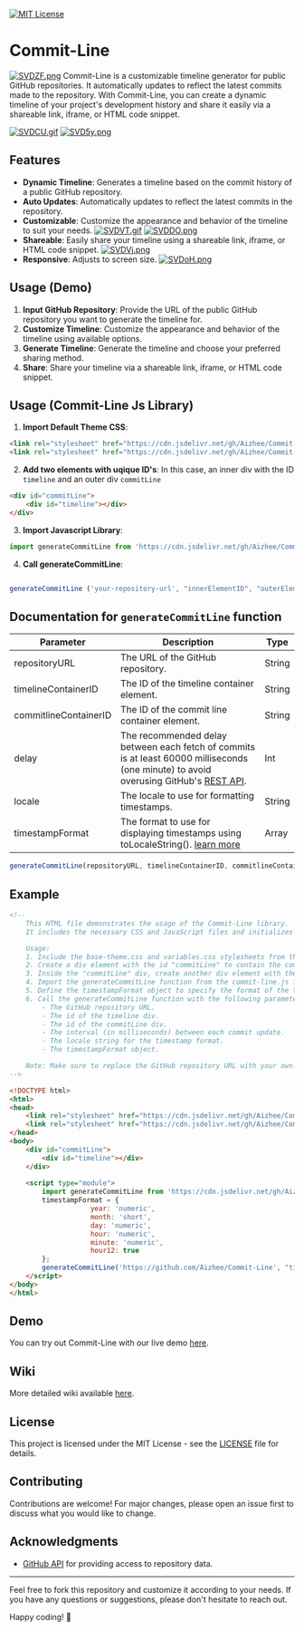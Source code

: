 [![MIT License](https://img.shields.io/badge/License-MIT-green.svg)](https://choosealicense.com/licenses/mit/)

# Commit-Line
[![SVDZF.png](https://s9.gifyu.com/images/SVDZF.png)](https://gifyu.com/image/SVDZF)
Commit-Line is a customizable timeline generator for public GitHub repositories. It automatically updates to reflect the latest commits made to the repository. With Commit-Line, you can create a dynamic timeline of your project's development history and share it easily via a shareable link, iframe, or HTML code snippet.

[![SVDCU.gif](https://s12.gifyu.com/images/SVDCU.gif)](https://gifyu.com/image/SVDCU)
[![SVD5y.png](https://s12.gifyu.com/images/SVD5y.png)](https://gifyu.com/image/SVD5y)
## Features

- **Dynamic Timeline**: Generates a timeline based on the commit history of a public GitHub repository.
- **Auto Updates**: Automatically updates to reflect the latest commits in the repository.
- **Customizable**: Customize the appearance and behavior of the timeline to suit your needs.
[![SVDVT.gif](https://s12.gifyu.com/images/SVDVT.gif)](https://gifyu.com/image/SVDVT)
[![SVDDO.png](https://s12.gifyu.com/images/SVDDO.png)](https://gifyu.com/image/SVDDO)
- **Shareable**: Easily share your timeline using a shareable link, iframe, or HTML code snippet.
[![SVDVj.png](https://s9.gifyu.com/images/SVDVj.png)](https://gifyu.com/image/SVDVj)
- **Responsive**: Adjusts to screen size.
[![SVDoH.png](https://s12.gifyu.com/images/SVDoH.png)](https://gifyu.com/image/SVDoH)
## Usage (Demo)

1. **Input GitHub Repository**: Provide the URL of the public GitHub repository you want to generate the timeline for.
2. **Customize Timeline**: Customize the appearance and behavior of the timeline using available options.
3. **Generate Timeline**: Generate the timeline and choose your preferred sharing method.
4. **Share**: Share your timeline via a shareable link, iframe, or HTML code snippet.

## Usage (Commit-Line Js Library)

1. **Import Default Theme CSS**: 
```html 
<link rel="stylesheet" href="https://cdn.jsdelivr.net/gh/Aizhee/Commit-Line/css/base-theme.css">
<link rel="stylesheet" href="https://cdn.jsdelivr.net/gh/Aizhee/Commit-Line/css/variables.css">
```
2. **Add two elements with uqique ID's**: In this case, an inner div with the ID ```timeline``` and an outer div ```commitLine```
```html
<div id="commitLine">
    <div id="timeline"></div>
</div>
```
3. **Import Javascript Library**:  
```javascript
import generateCommitLine from 'https://cdn.jsdelivr.net/gh/Aizhee/Commit-Line/js/commit-line.js'
```
4. **Call generateCommitLine**:  
```javascript

generateCommitLine ('your-repository-url', "innerElementID", "outerElementID", Fetch-delay-Miliseconds, 'Locale', timestampFormat)

```
## Documentation for `generateCommitLine` function
| Parameter | Description | Type |
|-----------|-------------|------|
| repositoryURL | The URL of the GitHub repository. | String |
| timelineContainerID | The ID of the timeline container element. | String |
| commitlineContainerID | The ID of the commit line container element. | String |
| delay | The recommended delay between each fetch of commits is at least 60000 milliseconds (one minute) to avoid overusing GitHub's [REST API](https://docs.github.com/en/rest/using-the-rest-api/rate-limits-for-the-rest-api?apiVersion=2022-11-28). | Int |
| locale | The locale to use for formatting timestamps. |  String |
| timestampFormat | The format to use for displaying timestamps using toLocaleString(). [learn more](https://www.w3schools.com/jsref/jsref_tolocalestring.asp)| Array |

```javascript
generateCommitLine(repositoryURL, timelineContainerID, commitlineContainerID, delay, locale, timestampFormat) 
```

## Example

```html
<!--
    This HTML file demonstrates the usage of the Commit-Line library.
    It includes the necessary CSS and JavaScript files and initializes the commit line.

    Usage:
    1. Include the base-theme.css and variables.css stylesheets from the CDN.
    2. Create a div element with the id "commitLine" to contain the commit line.
    3. Inside the "commitLine" div, create another div element with the id "timeline" to display the timeline.
    4. Import the generateCommitLine function from the commit-line.js file using the ES6 module syntax.
    5. Define the timestampFormat object to specify the format of the timestamps to be displayed.
    6. Call the generateCommitLine function with the following parameters:
        - The GitHub repository URL.
        - The id of the timeline div.
        - The id of the commitLine div.
        - The interval (in milliseconds) between each commit update.
        - The locale string for the timestamp format.
        - The timestampFormat object.

    Note: Make sure to replace the GitHub repository URL with your own.
-->

<!DOCTYPE html>
<html>
<head>
    <link rel="stylesheet" href="https://cdn.jsdelivr.net/gh/Aizhee/Commit-Line/css/base-theme.css">
    <link rel="stylesheet" href="https://cdn.jsdelivr.net/gh/Aizhee/Commit-Line/css/variables.css">
</head>
<body>
    <div id="commitLine">
        <div id="timeline"></div>
    </div>
    
    <script type="module">
        import generateCommitLine from 'https://cdn.jsdelivr.net/gh/Aizhee/Commit-Line/js/commit-line.js'
        timestampFormat = {
                    year: 'numeric',
                    month: 'short',
                    day: 'numeric',
                    hour: 'numeric',
                    minute: 'numeric',
                    hour12: true
        };
        generateCommitLine('https://github.com/Aizhee/Commit-Line', "timeline", "commitLine", 60000, 'en-US', timestampFormat)
    </script>
</body>
</html>
```

## Demo

You can try out Commit-Line with our live demo [here](https://aizhee.github.io/Commit-Line/).

## Wiki

More detailed wiki available [here](https://github.com/Aizhee/Commit-Line/wiki).

## License

This project is licensed under the MIT License - see the [LICENSE](LICENSE) file for details.

## Contributing

Contributions are welcome! For major changes, please open an issue first to discuss what you would like to change.

## Acknowledgments

- [GitHub API](https://docs.github.com/en/rest) for providing access to repository data.

---

Feel free to fork this repository and customize it according to your needs. If you have any questions or suggestions, please don't hesitate to reach out.

Happy coding! 🚀
